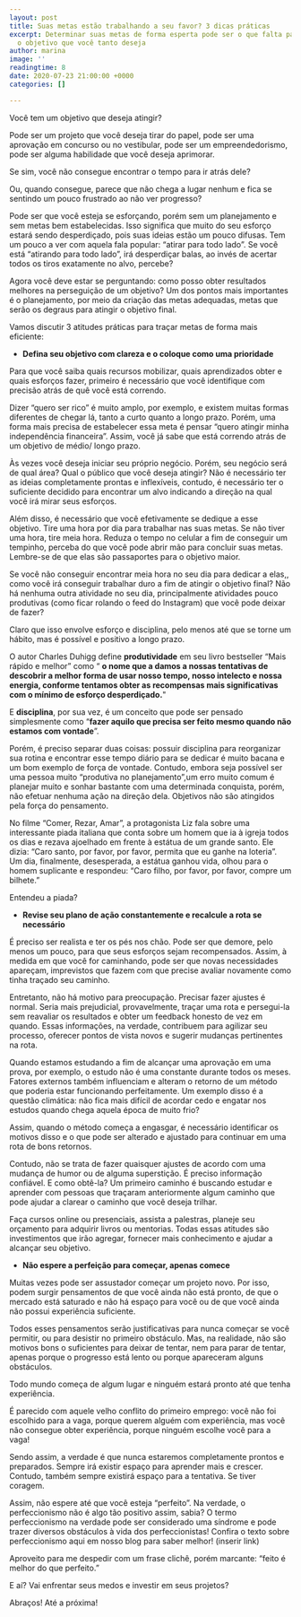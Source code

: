 ```yaml
---
layout: post
title: Suas metas estão trabalhando a seu favor? 3 dicas práticas
excerpt: Determinar suas metas de forma esperta pode ser o que falta para alcançar
  o objetivo que você tanto deseja
author: marina
image: ''
readingtime: 8
date: 2020-07-23 21:00:00 +0000
categories: []

---
```

Você tem um objetivo que deseja atingir?

Pode ser um projeto que você deseja tirar do papel, pode ser uma aprovação em concurso ou no vestibular, pode ser um empreendedorismo, pode ser alguma habilidade que você deseja aprimorar.

Se sim, você não consegue encontrar o tempo para ir atrás dele?

Ou, quando consegue, parece que não chega a lugar nenhum e fica se sentindo um pouco frustrado ao não ver progresso?

Pode ser que você esteja se esforçando, porém sem um planejamento e sem metas bem estabelecidas. Isso significa que muito do seu esforço estará sendo desperdiçado, pois suas ideias estão um pouco difusas. Tem um pouco a ver com aquela fala popular: “atirar para todo lado”. Se você está “atirando para todo lado”, irá desperdiçar balas, ao invés de acertar todos os tiros exatamente no alvo, percebe?

Agora você deve estar se perguntando: como posso obter resultados melhores na perseguição de um objetivo? Um dos pontos mais importantes é o planejamento, por meio da criação das metas adequadas, metas que serão os degraus para atingir o objetivo final.

Vamos discutir 3 atitudes práticas para traçar metas de forma mais eficiente:

* **Defina seu objetivo com clareza e o coloque como uma prioridade**

Para que você saiba quais recursos mobilizar, quais aprendizados obter e quais esforços fazer, primeiro é necessário que você identifique com precisão atrás de quê você está correndo.

Dizer “quero ser rico” é muito amplo, por exemplo, e existem muitas formas diferentes de chegar lá, tanto a curto quanto a longo prazo. Porém, uma forma mais precisa de estabelecer essa meta é pensar “quero atingir minha independência financeira”. Assim, você já sabe que está correndo atrás de um objetivo de médio/ longo prazo.

Às vezes você deseja iniciar seu próprio negócio. Porém, seu negócio será de qual área? Qual o público que você deseja atingir? Não é necessário ter as ideias completamente prontas e inflexíveis, contudo, é necessário ter o suficiente decidido para encontrar um alvo indicando a direção na qual você irá mirar seus esforços.

Além disso, é necessário que você efetivamente se dedique a esse objetivo. Tire uma hora por dia para trabalhar nas suas metas. Se não tiver uma hora, tire meia hora. Reduza o tempo no celular a fim de conseguir um tempinho, perceba do que você pode abrir mão para concluir suas metas. Lembre-se de que elas são passaportes para o objetivo maior.

Se você não conseguir encontrar meia hora no seu dia para dedicar a elas,, como você irá conseguir trabalhar duro a fim de atingir o objetivo final? Não há nenhuma outra atividade no seu dia, principalmente atividades pouco produtivas (como ficar rolando o feed do Instagram) que você pode deixar de fazer?

Claro que isso envolve esforço e disciplina, pelo menos até que se torne um hábito, mas é possível e positivo a longo prazo.

O autor Charles Duhigg define **produtividade** em seu livro bestseller “Mais rápido e melhor” como “ **o nome que a damos a nossas tentativas de descobrir a melhor forma de usar nosso tempo, nosso intelecto e nossa energia, conforme tentamos obter as recompensas mais significativas com o mínimo de esforço desperdiçado.**"

E **disciplina**, por sua vez, é um conceito que pode ser pensado simplesmente como “**fazer aquilo que precisa ser feito mesmo quando não estamos com vontade**”.

Porém, é preciso separar duas coisas: possuir disciplina para reorganizar sua rotina e encontrar esse tempo diário para se dedicar é muito bacana e um bom exemplo de força de vontade. Contudo, embora seja possível ser uma pessoa muito “produtiva no planejamento”,um erro muito comum é planejar muito e sonhar bastante com uma determinada conquista, porém, não efetuar nenhuma ação na direção dela. Objetivos não são atingidos pela força do pensamento.

No filme “Comer, Rezar, Amar”, a protagonista Liz fala sobre uma interessante piada italiana que conta sobre um homem que ia à igreja todos os dias e rezava ajoelhado em frente à estátua de um grande santo. Ele dizia: “Caro santo, por favor, por favor, permita que eu ganhe na loteria”. Um dia, finalmente, desesperada, a estátua ganhou vida, olhou para o homem suplicante e respondeu: “Caro filho, por favor, por favor, compre um bilhete.”

Entendeu a piada?

* **Revise seu plano de ação constantemente e recalcule a rota se necessário**

É preciso ser realista e ter os pés nos chão. Pode ser que demore, pelo menos um pouco, para que seus esforços sejam recompensados. Assim, à medida em que você for caminhando, pode ser que novas necessidades apareçam, imprevistos que fazem com que precise avaliar novamente como tinha traçado seu caminho.

Entretanto, não há motivo para preocupação. Precisar fazer ajustes é normal. Seria mais prejudicial, provavelmente, traçar uma rota e persegui-la sem reavaliar os resultados e obter um feedback honesto de vez em quando. Essas informações, na verdade, contribuem para agilizar seu processo, oferecer pontos de vista novos e sugerir mudanças pertinentes na rota.

Quando estamos estudando a fim de alcançar uma aprovação em uma prova, por exemplo, o estudo não é uma constante durante todos os meses. Fatores externos também influenciam e alteram o retorno de um método que poderia estar funcionando perfeitamente. Um exemplo disso é a questão climática: não fica mais difícil de acordar cedo e engatar nos estudos quando chega aquela época de muito frio?

Assim, quando o método começa a engasgar, é necessário identificar os motivos disso e o que pode ser alterado e ajustado para continuar em uma rota de bons retornos.

Contudo, não se trata de fazer quaisquer ajustes de acordo com uma mudança de humor ou de alguma superstição. É preciso informação confiável. E como obtê-la? Um primeiro caminho é buscando estudar e aprender com pessoas que traçaram anteriormente algum caminho que pode ajudar a clarear o caminho que você deseja trilhar.

Faça cursos online ou presenciais, assista a palestras, planeje seu orçamento para adquirir livros ou mentorias. Todas essas atitudes são investimentos que irão agregar, fornecer mais conhecimento e ajudar a alcançar seu objetivo.

* **Não espere a perfeição para começar, apenas comece**

Muitas vezes pode ser assustador começar um projeto novo. Por isso, podem surgir pensamentos de que você ainda não está pronto, de que o mercado está saturado e não há espaço para você ou de que você ainda não possui experiência suficiente.

Todos esses pensamentos serão justificativas para nunca começar se você permitir, ou para desistir no primeiro obstáculo. Mas, na realidade, não são motivos bons o suficientes para deixar de tentar, nem para parar de tentar, apenas porque o progresso está lento ou porque apareceram alguns obstáculos.

Todo mundo começa de algum lugar e ninguém estará pronto até que tenha experiência.

É parecido com aquele velho conflito do primeiro emprego: você não foi escolhido para a vaga, porque querem alguém com experiência, mas você não consegue obter experiência, porque ninguém escolhe você para a vaga!

Sendo assim, a verdade é que nunca estaremos completamente prontos e preparados. Sempre irá existir espaço para aprender mais e crescer. Contudo, também sempre existirá espaço para a tentativa. Se tiver coragem.

Assim, não espere até que você esteja “perfeito”. Na verdade, o perfeccionismo não é algo tão positivo assim, sabia? O termo perfeccionismo na verdade pode ser considerado uma síndrome e pode trazer diversos obstáculos à vida dos perfeccionistas! Confira o texto sobre perfeccionismo aqui em nosso blog para saber melhor! (inserir link)

Aproveito para me despedir com um frase clichê, porém marcante: “feito é melhor do que perfeito.”

E aí? Vai enfrentar seus medos e investir em seus projetos?

Abraços! Até a próxima!